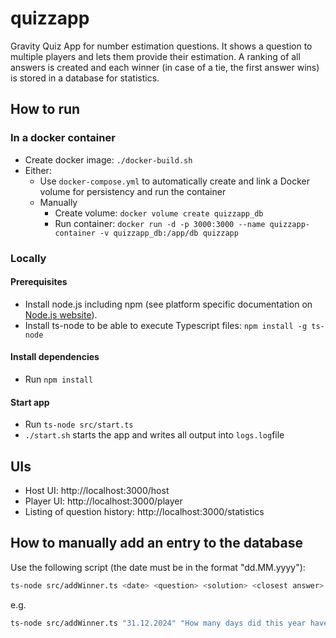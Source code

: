 
# quizzapp

Gravity Quiz App for number estimation questions. It shows a question to multiple players and lets them provide their estimation. A ranking of all answers is created and each winner (in case of a tie, the first answer wins) is stored in a database for statistics.

## How to run
### In a docker container
- Create docker image:  ```./docker-build.sh```
- Either:
    - Use ```docker-compose.yml``` to automatically create and link a Docker volume for persistency and run the container
    - Manually
        - Create volume: ```docker volume create quizzapp_db```
        - Run container: ```docker run -d -p 3000:3000 --name quizzapp-container -v quizzapp_db:/app/db quizzapp```

### Locally
#### Prerequisites
- Install node.js including npm (see platform specific documentation on [Node.js website](https://nodejs.org/en/download)).
- Install ts-node to be able to execute Typescript files: ```npm install -g ts-node```

#### Install dependencies
- Run ```npm install```

#### Start app
- Run ```ts-node src/start.ts```
- ```./start.sh``` starts the app and writes all output into ```logs.log```file

## UIs
- Host UI: http://localhost:3000/host
- Player UI: http://localhost:3000/player
- Listing of question history: http://localhost:3000/statistics

## How to manually add an entry to the database
Use the following script (the date must be in the format "dd.MM.yyyy"):

```sh
ts-node src/addWinner.ts <date> <question> <solution> <closest answer> <winner>
```

e.g.

```sh
ts-node src/addWinner.ts "31.12.2024" "How many days did this year have?" 366 365 Martina
```
